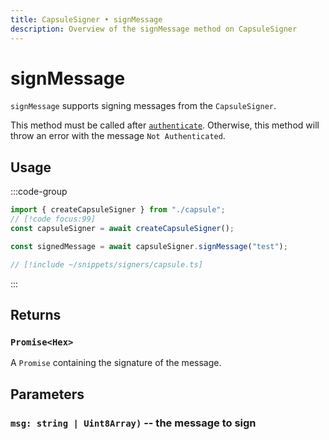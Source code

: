 ```yaml
---
title: CapsuleSigner • signMessage
description: Overview of the signMessage method on CapsuleSigner
---
```


# signMessage

`signMessage` supports signing messages from the `CapsuleSigner`.

This method must be called after [`authenticate`](/packages/aa-signers/capsule/authenticate). Otherwise, this method will throw an error with the message `Not Authenticated`.

## Usage

:::code-group

```ts [example.ts]
import { createCapsuleSigner } from "./capsule";
// [!code focus:99]
const capsuleSigner = await createCapsuleSigner();

const signedMessage = await capsuleSigner.signMessage("test");
```

```ts [capsule.ts]
// [!include ~/snippets/signers/capsule.ts]
```

:::

## Returns

### `Promise<Hex>`

A `Promise` containing the signature of the message.

## Parameters

### `msg: string | Uint8Array)` -- the message to sign
